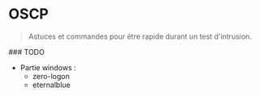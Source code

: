 # OSCP

> Astuces et commandes pour être rapide durant un test d'intrusion.



### TODO

- Partie windows : 
  - zero-logon
  - eternalblue